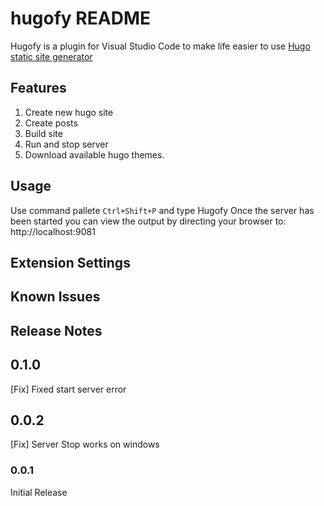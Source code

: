 # hugofy README

Hugofy is a plugin for Visual Studio Code to make life easier to use [Hugo static site generator](http://gohugo.io)

## Features

1. Create new hugo site
2. Create posts
3. Build site
4. Run and stop server
5. Download available hugo themes.

## Usage

Use command pallete ```Ctrl+Shift+P``` and type Hugofy
Once the server has been started you can view the output by directing your browser to: http://localhost:9081

## Extension Settings

## Known Issues

## Release Notes

## 0.1.0

[Fix] Fixed start server error

## 0.0.2

[Fix] Server Stop works on windows

### 0.0.1

Initial Release
